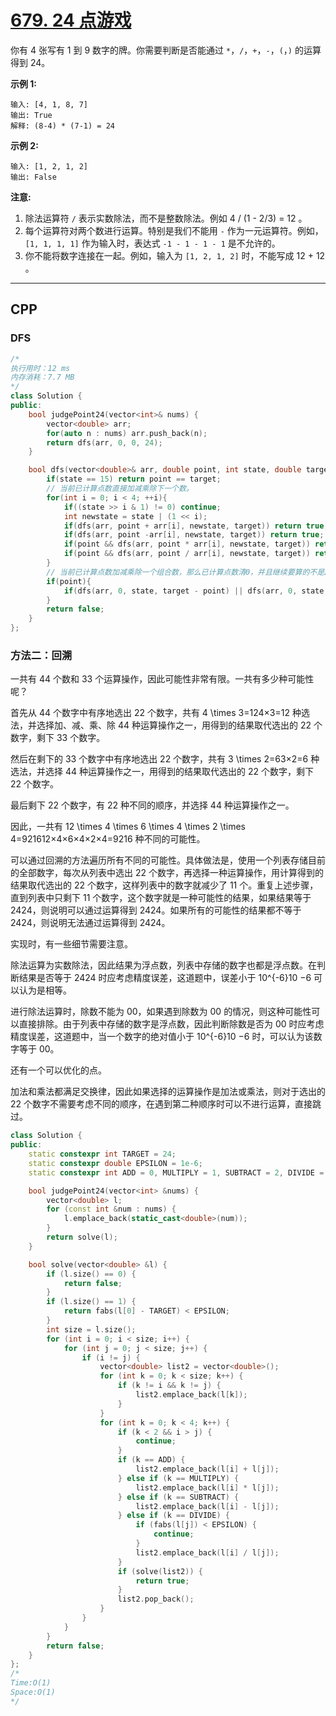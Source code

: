 # [679. 24 点游戏](https://leetcode-cn.com/problems/24-game/)

你有 4 张写有 1 到 9 数字的牌。你需要判断是否能通过 `*`，`/`，`+`，`-`，`(`，`)` 的运算得到 24。

**示例 1:**

```
输入: [4, 1, 8, 7]
输出: True
解释: (8-4) * (7-1) = 24
```

**示例 2:**

```
输入: [1, 2, 1, 2]
输出: False
```

**注意:**

1. 除法运算符 `/` 表示实数除法，而不是整数除法。例如 4 / (1 - 2/3) = 12 。
2. 每个运算符对两个数进行运算。特别是我们不能用 `-` 作为一元运算符。例如，`[1, 1, 1, 1]` 作为输入时，表达式 `-1 - 1 - 1 - 1` 是不允许的。
3. 你不能将数字连接在一起。例如，输入为 `[1, 2, 1, 2]` 时，不能写成 12 + 12 。

***

## CPP

### DFS

```cpp
/*
执行用时：12 ms
内存消耗：7.7 MB
*/
class Solution {
public:
    bool judgePoint24(vector<int>& nums) {
        vector<double> arr;
        for(auto n : nums) arr.push_back(n);
        return dfs(arr, 0, 0, 24);
    }

    bool dfs(vector<double>& arr, double point, int state, double target){
        if(state == 15) return point == target;
        // 当前已计算点数直接加减乘除下一个数。
        for(int i = 0; i < 4; ++i){
            if((state >> i & 1) != 0) continue;
            int newstate = state | (1 << i);
            if(dfs(arr, point + arr[i], newstate, target)) return true;
            if(dfs(arr, point -arr[i], newstate, target)) return true;
            if(point && dfs(arr, point * arr[i], newstate, target)) return true;
            if(point && dfs(arr, point / arr[i], newstate, target)) return true;
        }
        // 当前已计算点数加减乘除一个组合数，那么已计算点数清0，并且继续要算的不是24点了。
        if(point){
            if(dfs(arr, 0, state, target - point) || dfs(arr, 0, state, point - target) || dfs(arr, 0, state, target / point) || dfs(arr, 0, state, point / target)) return true;
        }
        return false;
    }
};
```



### 方法二：回溯

一共有 44 个数和 33 个运算操作，因此可能性非常有限。一共有多少种可能性呢？

首先从 44 个数字中有序地选出 22 个数字，共有 4 \times 3=124×3=12 种选法，并选择加、减、乘、除 44 种运算操作之一，用得到的结果取代选出的 22 个数字，剩下 33 个数字。

然后在剩下的 33 个数字中有序地选出 22 个数字，共有 3 \times 2=63×2=6 种选法，并选择 44 种运算操作之一，用得到的结果取代选出的 22 个数字，剩下 22 个数字。

最后剩下 22 个数字，有 22 种不同的顺序，并选择 44 种运算操作之一。

因此，一共有 12 \times 4 \times 6 \times 4 \times 2 \times 4=921612×4×6×4×2×4=9216 种不同的可能性。

可以通过回溯的方法遍历所有不同的可能性。具体做法是，使用一个列表存储目前的全部数字，每次从列表中选出 22 个数字，再选择一种运算操作，用计算得到的结果取代选出的 22 个数字，这样列表中的数字就减少了 11 个。重复上述步骤，直到列表中只剩下 11 个数字，这个数字就是一种可能性的结果，如果结果等于 2424，则说明可以通过运算得到 2424。如果所有的可能性的结果都不等于 2424，则说明无法通过运算得到 2424。

实现时，有一些细节需要注意。

除法运算为实数除法，因此结果为浮点数，列表中存储的数字也都是浮点数。在判断结果是否等于 2424 时应考虑精度误差，这道题中，误差小于 10^{-6}10 
−6
  可以认为是相等。

进行除法运算时，除数不能为 00，如果遇到除数为 00 的情况，则这种可能性可以直接排除。由于列表中存储的数字是浮点数，因此判断除数是否为 00 时应考虑精度误差，这道题中，当一个数字的绝对值小于 10^{-6}10 
−6
  时，可以认为该数字等于 00。

还有一个可以优化的点。

加法和乘法都满足交换律，因此如果选择的运算操作是加法或乘法，则对于选出的 22 个数字不需要考虑不同的顺序，在遇到第二种顺序时可以不进行运算，直接跳过。

```cpp
class Solution {
public:
    static constexpr int TARGET = 24;
    static constexpr double EPSILON = 1e-6;
    static constexpr int ADD = 0, MULTIPLY = 1, SUBTRACT = 2, DIVIDE = 3;

    bool judgePoint24(vector<int> &nums) {
        vector<double> l;
        for (const int &num : nums) {
            l.emplace_back(static_cast<double>(num));
        }
        return solve(l);
    }

    bool solve(vector<double> &l) {
        if (l.size() == 0) {
            return false;
        }
        if (l.size() == 1) {
            return fabs(l[0] - TARGET) < EPSILON;
        }
        int size = l.size();
        for (int i = 0; i < size; i++) {
            for (int j = 0; j < size; j++) {
                if (i != j) {
                    vector<double> list2 = vector<double>();
                    for (int k = 0; k < size; k++) {
                        if (k != i && k != j) {
                            list2.emplace_back(l[k]);
                        }
                    }
                    for (int k = 0; k < 4; k++) {
                        if (k < 2 && i > j) {
                            continue;
                        }
                        if (k == ADD) {
                            list2.emplace_back(l[i] + l[j]);
                        } else if (k == MULTIPLY) {
                            list2.emplace_back(l[i] * l[j]);
                        } else if (k == SUBTRACT) {
                            list2.emplace_back(l[i] - l[j]);
                        } else if (k == DIVIDE) {
                            if (fabs(l[j]) < EPSILON) {
                                continue;
                            }
                            list2.emplace_back(l[i] / l[j]);
                        }
                        if (solve(list2)) {
                            return true;
                        }
                        list2.pop_back();
                    }
                }
            }
        }
        return false;
    }
};
/*
Time:O(1)
Space:O(1)
*/
```

